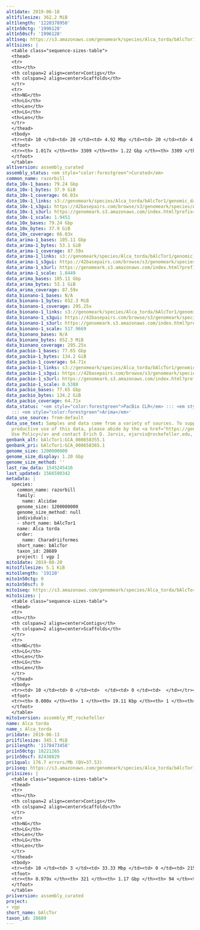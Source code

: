 ```yaml
---
alt1date: 2019-06-18
alt1filesize: 362.2 MiB
alt1length: '1220378950'
alt1n50ctg: '1996128'
alt1n50scf: '1996128'
alt1seq: https://s3.amazonaws.com/genomeark/species/Alca_torda/bAlcTor1/assembly_curated/bAlcTor1.alt.cur.20190618.fasta.gz
alt1sizes: |
  <table class="sequence-sizes-table">
  <thead>
  <tr>
  <th></th>
  <th colspan=2 align=center>Contigs</th>
  <th colspan=2 align=center>Scaffolds</th>
  </tr>
  <tr>
  <th>NG</th>
  <th>LG</th>
  <th>Len</th>
  <th>LG</th>
  <th>Len</th>
  </tr>
  </thead>
  <tbody>
  <tr><td> 10 </td><td> 20 </td><td> 4.92 Mbp </td><td> 20 </td><td> 4.92 Mbp </td></tr><tr><td> 20 </td><td> 48 </td><td> 3.68 Mbp </td><td> 48 </td><td> 3.68 Mbp </td></tr><tr><td> 30 </td><td> 84 </td><td> 2.99 Mbp </td><td> 84 </td><td> 2.99 Mbp </td></tr><tr><td> 40 </td><td> 128 </td><td> 2.50 Mbp </td><td> 128 </td><td> 2.50 Mbp </td></tr><tr style="background-color:#cccccc;"><td> 50 </td><td> 181 </td><td> 2.00 Mbp </td><td> 181 </td><td> 2.00 Mbp </td></tr><tr><td> 60 </td><td> 250 </td><td> 1.52 Mbp </td><td> 250 </td><td> 1.52 Mbp </td></tr><tr><td> 70 </td><td> 342 </td><td> 1.13 Mbp </td><td> 342 </td><td> 1.13 Mbp </td></tr><tr><td> 80 </td><td> 475 </td><td> 0.74 Mbp </td><td> 475 </td><td> 0.74 Mbp </td></tr><tr><td> 90 </td><td> 709 </td><td> 326.68 Kbp </td><td> 709 </td><td> 326.68 Kbp </td></tr><tr><td> 100 </td><td> 2334 </td><td> 31.15 Kbp </td><td> 2334 </td><td> 31.15 Kbp </td></tr></tbody>
  <tfoot>
  <tr><th> 1.017x </th><th> 3309 </th><th> 1.22 Gbp </th><th> 3309 </th><th> 1.22 Gbp </th></tr>
  </tfoot>
  </table>
alt1version: assembly_curated
assembly_status: <em style="color:forestgreen">Curated</em>
common_name: razorbill
data_10x-1_bases: 79.24 Gbp
data_10x-1_bytes: 37.9 GiB
data_10x-1_coverage: 66.03x
data_10x-1_links: s3://genomeark/species/Alca_torda/bAlcTor1/genomic_data/10x/<br>
data_10x-1_s3gui: https://42basepairs.com/browse/s3/genomeark/species/Alca_torda/bAlcTor1/genomic_data/10x/
data_10x-1_s3url: https://genomeark.s3.amazonaws.com/index.html?prefix=species/Alca_torda/bAlcTor1/genomic_data/10x/
data_10x-1_scale: 1.9451
data_10x_bases: 79.24 Gbp
data_10x_bytes: 37.9 GiB
data_10x_coverage: 66.03x
data_arima-1_bases: 105.11 Gbp
data_arima-1_bytes: 53.1 GiB
data_arima-1_coverage: 87.59x
data_arima-1_links: s3://genomeark/species/Alca_torda/bAlcTor1/genomic_data/arima/<br>
data_arima-1_s3gui: https://42basepairs.com/browse/s3/genomeark/species/Alca_torda/bAlcTor1/genomic_data/arima/
data_arima-1_s3url: https://genomeark.s3.amazonaws.com/index.html?prefix=species/Alca_torda/bAlcTor1/genomic_data/arima/
data_arima-1_scale: 1.8449
data_arima_bases: 105.11 Gbp
data_arima_bytes: 53.1 GiB
data_arima_coverage: 87.59x
data_bionano-1_bases: N/A
data_bionano-1_bytes: 652.3 MiB
data_bionano-1_coverage: 295.25x
data_bionano-1_links: s3://genomeark/species/Alca_torda/bAlcTor1/genomic_data/bionano/<br>
data_bionano-1_s3gui: https://42basepairs.com/browse/s3/genomeark/species/Alca_torda/bAlcTor1/genomic_data/bionano/
data_bionano-1_s3url: https://genomeark.s3.amazonaws.com/index.html?prefix=species/Alca_torda/bAlcTor1/genomic_data/bionano/
data_bionano-1_scale: 517.9669
data_bionano_bases: N/A
data_bionano_bytes: 652.3 MiB
data_bionano_coverage: 295.25x
data_pacbio-1_bases: 77.65 Gbp
data_pacbio-1_bytes: 134.2 GiB
data_pacbio-1_coverage: 64.71x
data_pacbio-1_links: s3://genomeark/species/Alca_torda/bAlcTor1/genomic_data/pacbio/<br>
data_pacbio-1_s3gui: https://42basepairs.com/browse/s3/genomeark/species/Alca_torda/bAlcTor1/genomic_data/pacbio/
data_pacbio-1_s3url: https://genomeark.s3.amazonaws.com/index.html?prefix=species/Alca_torda/bAlcTor1/genomic_data/pacbio/
data_pacbio-1_scale: 0.5388
data_pacbio_bases: 77.65 Gbp
data_pacbio_bytes: 134.2 GiB
data_pacbio_coverage: 64.71x
data_status: '<em style="color:forestgreen">PacBio CLR</em> ::: <em style="color:forestgreen">10x</em>
  ::: <em style="color:forestgreen">Arima</em>'
data_use_source: from-default
data_use_text: Samples and data come from a variety of sources. To support fair and
  productive use of this data, please abide by the <a href="https://genome10k.soe.ucsc.edu/data-use-policies/">Data
  Use Policy</a> and contact Erich D. Jarvis, ejarvis@rockefeller.edu, with any questions.
genbank_alt: bAlcTor1:GCA_008658355.1
genbank_pri: bAlcTor1:GCA_008658365.1
genome_size: 1200000000
genome_size_display: 1.20 Gbp
genome_size_method: ''
last_raw_data: 1545245416
last_updated: 1566590342
metadata: |
  species:
    common_name: razorbill
    family:
      name: Alcidae
    genome_size: 1200000000
    genome_size_method: null
    individuals:
    - short_name: bAlcTor1
    name: Alca torda
    order:
      name: Charadriiformes
    short_name: bAlcTor
    taxon_id: 28689
    project: [ vgp ]
mito1date: 2019-08-20
mito1filesize: 5.1 KiB
mito1length: '19110'
mito1n50ctg: 0
mito1n50scf: 0
mito1seq: https://s3.amazonaws.com/genomeark/species/Alca_torda/bAlcTor1/assembly_MT_rockefeller/bAlcTor1.MT.20190820.fasta.gz
mito1sizes: |
  <table class="sequence-sizes-table">
  <thead>
  <tr>
  <th></th>
  <th colspan=2 align=center>Contigs</th>
  <th colspan=2 align=center>Scaffolds</th>
  </tr>
  <tr>
  <th>NG</th>
  <th>LG</th>
  <th>Len</th>
  <th>LG</th>
  <th>Len</th>
  </tr>
  </thead>
  <tbody>
  <tr><td> 10 </td><td> 0 </td><td>  </td><td> 0 </td><td>  </td></tr><tr><td> 20 </td><td> 0 </td><td>  </td><td> 0 </td><td>  </td></tr><tr><td> 30 </td><td> 0 </td><td>  </td><td> 0 </td><td>  </td></tr><tr><td> 40 </td><td> 0 </td><td>  </td><td> 0 </td><td>  </td></tr><tr style="background-color:#cccccc;"><td> 50 </td><td> 0 </td><td style="background-color:#ff8888;">  </td><td> 0 </td><td style="background-color:#ff8888;">  </td></tr><tr><td> 60 </td><td> 0 </td><td>  </td><td> 0 </td><td>  </td></tr><tr><td> 70 </td><td> 0 </td><td>  </td><td> 0 </td><td>  </td></tr><tr><td> 80 </td><td> 0 </td><td>  </td><td> 0 </td><td>  </td></tr><tr><td> 90 </td><td> 0 </td><td>  </td><td> 0 </td><td>  </td></tr><tr><td> 100 </td><td> 0 </td><td>  </td><td> 0 </td><td>  </td></tr></tbody>
  <tfoot>
  <tr><th> 0.000x </th><th> 1 </th><th> 19.11 Kbp </th><th> 1 </th><th> 19.11 Kbp </th></tr>
  </tfoot>
  </table>
mito1version: assembly_MT_rockefeller
name: Alca torda
name_: Alca_torda
pri1date: 2019-06-13
pri1filesize: 345.1 MiB
pri1length: '1178473458'
pri1n50ctg: 18221265
pri1n50scf: 82438829
pri1qual: 176.7 errors/Mb (QV=37.53)
pri1seq: https://s3.amazonaws.com/genomeark/species/Alca_torda/bAlcTor1/assembly_curated/bAlcTor1.pri.cur.20190613.fasta.gz
pri1sizes: |
  <table class="sequence-sizes-table">
  <thead>
  <tr>
  <th></th>
  <th colspan=2 align=center>Contigs</th>
  <th colspan=2 align=center>Scaffolds</th>
  </tr>
  <tr>
  <th>NG</th>
  <th>LG</th>
  <th>Len</th>
  <th>LG</th>
  <th>Len</th>
  </tr>
  </thead>
  <tbody>
  <tr><td> 10 </td><td> 3 </td><td> 33.33 Mbp </td><td> 0 </td><td> 215.87 Mbp </td></tr><tr><td> 20 </td><td> 6 </td><td> 31.92 Mbp </td><td> 1 </td><td> 165.05 Mbp </td></tr><tr><td> 30 </td><td> 11 </td><td> 23.53 Mbp </td><td> 1 </td><td> 165.05 Mbp </td></tr><tr><td> 40 </td><td> 16 </td><td> 21.62 Mbp </td><td> 2 </td><td> 125.51 Mbp </td></tr><tr style="background-color:#cccccc;"><td> 50 </td><td> 22 </td><td style="background-color:#88ff88;"> 18.22 Mbp </td><td> 4 </td><td style="background-color:#88ff88;"> 82.44 Mbp </td></tr><tr><td> 60 </td><td> 30 </td><td> 15.65 Mbp </td><td> 5 </td><td> 70.99 Mbp </td></tr><tr><td> 70 </td><td> 39 </td><td> 9.53 Mbp </td><td> 7 </td><td> 47.75 Mbp </td></tr><tr><td> 80 </td><td> 56 </td><td> 5.80 Mbp </td><td> 10 </td><td> 41.49 Mbp </td></tr><tr><td> 90 </td><td> 85 </td><td> 2.85 Mbp </td><td> 13 </td><td> 34.32 Mbp </td></tr><tr><td> 100 </td><td> 0 </td><td>  </td><td> 0 </td><td>  </td></tr></tbody>
  <tfoot>
  <tr><th> 0.979x </th><th> 321 </th><th> 1.17 Gbp </th><th> 94 </th><th> 1.18 Gbp </th></tr>
  </tfoot>
  </table>
pri1version: assembly_curated
project:
- vgp
short_name: bAlcTor
taxon_id: 28689
---
```

